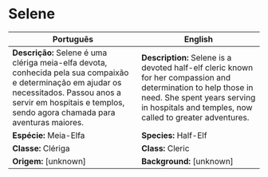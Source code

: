 # Selene

| Português                                                                                                                                                                                                             | English                                                                                                                                                                                                    |
| --------------------------------------------------------------------------------------------------------------------------------------------------------------------------------------------------------------------- | ---------------------------------------------------------------------------------------------------------------------------------------------------------------------------------------------------------- |
| **Descrição:** Selene é uma clériga meia-elfa devota, conhecida pela sua compaixão e determinação em ajudar os necessitados. Passou anos a servir em hospitais e templos, sendo agora chamada para aventuras maiores. | **Description:** Selene is a devoted half-elf cleric known for her compassion and determination to help those in need. She spent years serving in hospitals and temples, now called to greater adventures. |
| **Espécie:** Meia-Elfa                                                                                                                                                                                                | **Species:** Half-Elf                                                                                                                                                                                      |
| **Classe:** Clériga                                                                                                                                                                                                   | **Class:** Cleric                                                                                                                                                                                          |
| **Origem:** [unknown]                                                                                                                                                                                                 | **Background:** [unknown]                                                                                                                                                                                  |

























